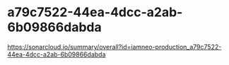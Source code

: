 # a79c7522-44ea-4dcc-a2ab-6b09866dabda
https://sonarcloud.io/summary/overall?id=iamneo-production_a79c7522-44ea-4dcc-a2ab-6b09866dabda
